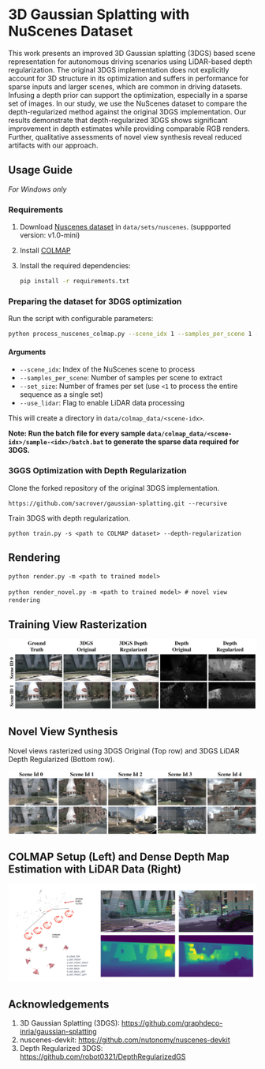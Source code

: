 # 3D Gaussian Splatting with NuScenes Dataset

This work presents an improved 3D Gaussian splatting (3DGS) based scene representation for autonomous driving scenarios using LiDAR-based depth regularization. The original 3DGS implementation does not explicitly account for 3D structure in its optimization and suffers in performance for sparse inputs and larger scenes, which are common in driving datasets. Infusing a depth prior can support the optimization, especially in a sparse set of images. In our study, we use the NuScenes dataset to compare the depth-regularized method against the original 3DGS implementation. Our results demonstrate that depth-regularized 3DGS shows significant improvement in depth estimates while providing comparable RGB renders. Further, qualitative assessments of novel view synthesis reveal reduced artifacts with our approach.

  

## Usage Guide  
*For Windows only*

### Requirements

1. Download [Nuscenes dataset](https://www.nuscenes.org/nuscenes#download) in `data/sets/nuscenes`. (suppported version: v1.0-mini)

2. Install [COLMAP](https://colmap.github.io/install.html)

3. Install the required dependencies:  
    ```bash
    pip install -r requirements.txt
    ``` 
### Preparing the dataset for 3DGS optimization 
Run the script with configurable parameters:  
```bash
python process_nuscenes_colmap.py --scene_idx 1 --samples_per_scene 1 --set_size 5 --use_lidar
```

#### Arguments  
- `--scene_idx`: Index of the NuScenes scene to process  
- `--samples_per_scene`: Number of samples per scene to extract  
- `--set_size`: Number of frames per set (use `<1` to process the entire sequence as a single set)  
- `--use_lidar`: Flag to enable LiDAR data processing  

This will create a directory in `data/colmap_data/<scene-idx>`. 

**Note: Run the batch file for every sample `data/colmap_data/<scene-idx>/sample-<idx>/batch.bat` to generate the sparse data required for 3DGS.** 

### 3GGS Optimization with Depth Regularization

Clone the forked repository of the original 3DGS implementation. 

```
https://github.com/sacrover/gaussian-splatting.git --recursive
``` 
Train 3DGS with depth regularization. 

```
python train.py -s <path to COLMAP dataset> --depth-regularization
```

## Rendering

```
python render.py -m <path to trained model>

python render_novel.py -m <path to trained model> # novel view rendering
```

## Training View Rasterization
![alt text](media/training.png)

## Novel View Synthesis
Novel views rasterized using 3DGS Original (Top row) and 3DGS LiDAR Depth Regularized (Bottom row).

![Novel View Synthesis](media/novel_view.png)

## COLMAP Setup (Left) and Dense Depth Map Estimation with LiDAR Data (Right)
![alt text](media/method_highlights.png)


## Acknowledgements

1. 3D Gaussian Splatting (3DGS): https://github.com/graphdeco-inria/gaussian-splatting
2. nuscenes-devkit: https://github.com/nutonomy/nuscenes-devkit
3. Depth Regularized 3DGS: https://github.com/robot0321/DepthRegularizedGS
